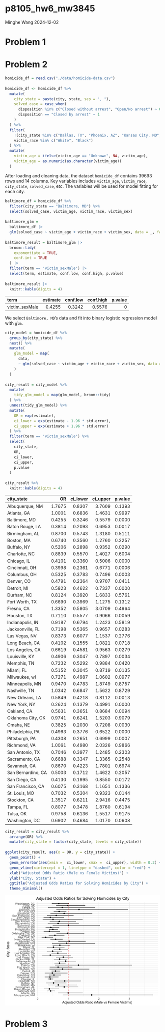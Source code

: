 p8105_hw6_mw3845
================
Minghe Wang
2024-12-02

# Problem 1

# Problem 2

``` r
homicide_df = read.csv("./data/homicide-data.csv")

homicide_df <- homicide_df %>% 
  mutate(
    city_state = paste(city, state, sep = ", "),
    solved_case = case_when(
      disposition %in% c("Closed without arrest", "Open/No arrest") ~ 0,
      disposition == "Closed by arrest" ~ 1
    )
  ) %>% 
  filter(
    !(city_state %in% c("Dallas, TX", "Phoenix, AZ", "Kansas City, MO", "Tulsa, AL")) &
    victim_race %in% c("White", "Black")
  ) %>% 
  mutate(
    victim_age = ifelse(victim_age == "Unknown", NA, victim_age),
    victim_age = as.numeric(as.character(victim_age))
  )
```

After loading and cleaning data, the dataset `homicide_df` contains
39693 rows and 14 columns. Key variables includes `victim_age`,
`victim_race`, `city_state`, `solved_case`, etc. The variables will be
used for model fitting for each city.

``` r
baltimore_df = homicide_df %>% 
  filter(city_state == "Baltimore, MD") %>% 
  select(solved_case, victim_age, victim_race, victim_sex)

baltimore_glm = 
  baltimore_df |> 
  glm(solved_case ~ victim_age + victim_race + victim_sex, data = _, family = binomial())

baltimore_result = baltimore_glm |> 
  broom::tidy(
    exponentiate = TRUE,
    conf.int = TRUE
  ) |> 
  filter(term == "victim_sexMale") |>
  select(term, estimate, conf.low, conf.high, p.value)

baltimore_result |> 
  knitr::kable(digits = 4)
```

| term           | estimate | conf.low | conf.high | p.value |
|:---------------|---------:|---------:|----------:|--------:|
| victim_sexMale |   0.4255 |   0.3242 |    0.5576 |       0 |

We select `Baltimore, MD`’s data and fit into binary logistic regression
model with `glm`.

``` r
city_model = homicide_df %>% 
  group_by(city_state) %>% 
  nest() %>% 
  mutate(
    glm_model = map(
      data,
      ~ glm(solved_case ~ victim_age + victim_race + victim_sex, data = ., family = binomial())
    )
  ) 

city_result = city_model %>% 
  mutate(
    tidy_glm_model = map(glm_model, broom::tidy)
  ) %>% 
  unnest(tidy_glm_model) %>% 
  mutate(
    OR = exp(estimate),
    ci_lower = exp(estimate - 1.96 * std.error),
    ci_upper = exp(estimate + 1.96 * std.error)
  ) %>% 
  filter(term == "victim_sexMale") %>%
  select(
    city_state,
    OR,
    ci_lower,
    ci_upper,
    p.value
  )

city_result %>% 
  knitr::kable(digits = 4)
```

| city_state         |     OR | ci_lower | ci_upper | p.value |
|:-------------------|-------:|---------:|---------:|--------:|
| Albuquerque, NM    | 1.7675 |   0.8307 |   3.7609 |  0.1393 |
| Atlanta, GA        | 1.0001 |   0.6836 |   1.4631 |  0.9997 |
| Baltimore, MD      | 0.4255 |   0.3246 |   0.5579 |  0.0000 |
| Baton Rouge, LA    | 0.3814 |   0.2093 |   0.6953 |  0.0017 |
| Birmingham, AL     | 0.8700 |   0.5743 |   1.3180 |  0.5111 |
| Boston, MA         | 0.6740 |   0.3560 |   1.2760 |  0.2257 |
| Buffalo, NY        | 0.5206 |   0.2898 |   0.9352 |  0.0290 |
| Charlotte, NC      | 0.8839 |   0.5570 |   1.4027 |  0.6004 |
| Chicago, IL        | 0.4101 |   0.3360 |   0.5006 |  0.0000 |
| Cincinnati, OH     | 0.3998 |   0.2361 |   0.6771 |  0.0006 |
| Columbus, OH       | 0.5325 |   0.3783 |   0.7496 |  0.0003 |
| Denver, CO         | 0.4791 |   0.2364 |   0.9707 |  0.0411 |
| Detroit, MI        | 0.5823 |   0.4622 |   0.7337 |  0.0000 |
| Durham, NC         | 0.8124 |   0.3920 |   1.6833 |  0.5761 |
| Fort Worth, TX     | 0.6690 |   0.3969 |   1.1275 |  0.1312 |
| Fresno, CA         | 1.3352 |   0.5805 |   3.0709 |  0.4964 |
| Houston, TX        | 0.7110 |   0.5577 |   0.9066 |  0.0059 |
| Indianapolis, IN   | 0.9187 |   0.6794 |   1.2423 |  0.5819 |
| Jacksonville, FL   | 0.7198 |   0.5365 |   0.9657 |  0.0283 |
| Las Vegas, NV      | 0.8373 |   0.6077 |   1.1537 |  0.2776 |
| Long Beach, CA     | 0.4102 |   0.1555 |   1.0821 |  0.0718 |
| Los Angeles, CA    | 0.6619 |   0.4581 |   0.9563 |  0.0279 |
| Louisville, KY     | 0.4906 |   0.3047 |   0.7897 |  0.0034 |
| Memphis, TN        | 0.7232 |   0.5292 |   0.9884 |  0.0420 |
| Miami, FL          | 0.5152 |   0.3045 |   0.8719 |  0.0135 |
| Milwaukee, wI      | 0.7271 |   0.4987 |   1.0602 |  0.0977 |
| Minneapolis, MN    | 0.9470 |   0.4783 |   1.8749 |  0.8757 |
| Nashville, TN      | 1.0342 |   0.6847 |   1.5622 |  0.8729 |
| New Orleans, LA    | 0.5849 |   0.4218 |   0.8112 |  0.0013 |
| New York, NY       | 0.2624 |   0.1379 |   0.4991 |  0.0000 |
| Oakland, CA        | 0.5631 |   0.3651 |   0.8684 |  0.0094 |
| Oklahoma City, OK  | 0.9741 |   0.6241 |   1.5203 |  0.9079 |
| Omaha, NE          | 0.3825 |   0.2030 |   0.7208 |  0.0030 |
| Philadelphia, PA   | 0.4963 |   0.3776 |   0.6522 |  0.0000 |
| Pittsburgh, PA     | 0.4308 |   0.2651 |   0.6999 |  0.0007 |
| Richmond, VA       | 1.0061 |   0.4980 |   2.0326 |  0.9866 |
| San Antonio, TX    | 0.7046 |   0.3977 |   1.2485 |  0.2303 |
| Sacramento, CA     | 0.6688 |   0.3347 |   1.3365 |  0.2548 |
| Savannah, GA       | 0.8670 |   0.4223 |   1.7801 |  0.6974 |
| San Bernardino, CA | 0.5003 |   0.1712 |   1.4622 |  0.2057 |
| San Diego, CA      | 0.4130 |   0.1995 |   0.8550 |  0.0172 |
| San Francisco, CA  | 0.6075 |   0.3168 |   1.1651 |  0.1336 |
| St. Louis, MO      | 0.7032 |   0.5304 |   0.9323 |  0.0144 |
| Stockton, CA       | 1.3517 |   0.6211 |   2.9416 |  0.4475 |
| Tampa, FL          | 0.8077 |   0.3478 |   1.8760 |  0.6194 |
| Tulsa, OK          | 0.9758 |   0.6136 |   1.5517 |  0.9175 |
| Washington, DC     | 0.6902 |   0.4684 |   1.0170 |  0.0608 |

``` r
city_result = city_result %>%
  arrange(OR) %>%
  mutate(city_state = factor(city_state, levels = city_state))

ggplot(city_result, aes(x = OR, y = city_state)) +
  geom_point() +
  geom_errorbar(aes(xmin =  ci_lower, xmax =  ci_upper), width = 0.2) +
  geom_vline(xintercept = 1, linetype = "dashed", color = "red") +
  xlab("Adjusted Odds Ratio (Male vs Female Victims)") +
  ylab("City, State") +
  ggtitle("Adjusted Odds Ratios for Solving Homicides by City") +
  theme_minimal()
```

![](p8105_hw6_mw3845_files/figure-gfm/Problem3_glm_thru_cities-1.png)<!-- -->

# Problem 3
